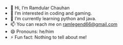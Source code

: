 - 👋 Hi, I’m Ramdular Chauhan
- 👀 I’m interested in coding and gaming.
- 🌱 I’m currently learning python and java.
- 📫 You can reach me on ramlegend66@gmail.com
- 😄 Pronouns: he/him
- ⚡ Fun fact: Nothing to tell about me!

<!---
Ram-OP/Ram-OP is a ✨ special ✨ repository because its `README.md` (this file) appears on your GitHub profile.
You can click the Preview link to take a look at your changes.
--->
